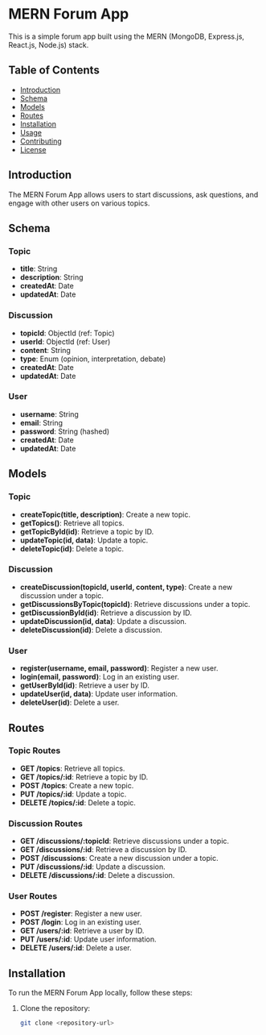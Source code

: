 # MERN Forum App

This is a simple forum app built using the MERN (MongoDB, Express.js, React.js, Node.js) stack.

## Table of Contents

- [Introduction](#introduction)
- [Schema](#schema)
- [Models](#models)
- [Routes](#routes)
- [Installation](#installation)
- [Usage](#usage)
- [Contributing](#contributing)
- [License](#license)

## Introduction

The MERN Forum App allows users to start discussions, ask questions, and engage with other users on various topics.

## Schema

### Topic
- **title**: String
- **description**: String
- **createdAt**: Date
- **updatedAt**: Date

### Discussion
- **topicId**: ObjectId (ref: Topic)
- **userId**: ObjectId (ref: User)
- **content**: String
- **type**: Enum (opinion, interpretation, debate)
- **createdAt**: Date
- **updatedAt**: Date

### User
- **username**: String
- **email**: String
- **password**: String (hashed)
- **createdAt**: Date
- **updatedAt**: Date

## Models

### Topic
- **createTopic(title, description)**: Create a new topic.
- **getTopics()**: Retrieve all topics.
- **getTopicById(id)**: Retrieve a topic by ID.
- **updateTopic(id, data)**: Update a topic.
- **deleteTopic(id)**: Delete a topic.

### Discussion
- **createDiscussion(topicId, userId, content, type)**: Create a new discussion under a topic.
- **getDiscussionsByTopic(topicId)**: Retrieve discussions under a topic.
- **getDiscussionById(id)**: Retrieve a discussion by ID.
- **updateDiscussion(id, data)**: Update a discussion.
- **deleteDiscussion(id)**: Delete a discussion.

### User
- **register(username, email, password)**: Register a new user.
- **login(email, password)**: Log in an existing user.
- **getUserById(id)**: Retrieve a user by ID.
- **updateUser(id, data)**: Update user information.
- **deleteUser(id)**: Delete a user.

## Routes

### Topic Routes

- **GET /topics**: Retrieve all topics.
- **GET /topics/:id**: Retrieve a topic by ID.
- **POST /topics**: Create a new topic.
- **PUT /topics/:id**: Update a topic.
- **DELETE /topics/:id**: Delete a topic.

### Discussion Routes

- **GET /discussions/:topicId**: Retrieve discussions under a topic.
- **GET /discussions/:id**: Retrieve a discussion by ID.
- **POST /discussions**: Create a new discussion under a topic.
- **PUT /discussions/:id**: Update a discussion.
- **DELETE /discussions/:id**: Delete a discussion.

### User Routes

- **POST /register**: Register a new user.
- **POST /login**: Log in an existing user.
- **GET /users/:id**: Retrieve a user by ID.
- **PUT /users/:id**: Update user information.
- **DELETE /users/:id**: Delete a user.

## Installation

To run the MERN Forum App locally, follow these steps:

1. Clone the repository:
   ```bash
   git clone <repository-url>

